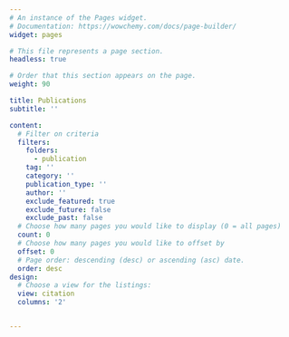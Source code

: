 ```yaml
---
# An instance of the Pages widget.
# Documentation: https://wowchemy.com/docs/page-builder/
widget: pages

# This file represents a page section.
headless: true

# Order that this section appears on the page.
weight: 90

title: Publications
subtitle: ''

content:
  # Filter on criteria
  filters:
    folders:
      - publication
    tag: ''
    category: ''
    publication_type: ''
    author: ''
    exclude_featured: true
    exclude_future: false
    exclude_past: false
  # Choose how many pages you would like to display (0 = all pages)
  count: 0
  # Choose how many pages you would like to offset by
  offset: 0
  # Page order: descending (desc) or ascending (asc) date.
  order: desc
design:
  # Choose a view for the listings:
  view: citation
  columns: '2'


---
```

<!-- 
{{% callout note %}}
Quickly discover relevant content by [filtering publications](./publication/).
{{% /callout %}} -->
<!-- {{< icon name="memo" pack="custom" >}}<strong>Xiao Song</strong>, Xiaodan Zhang, Junzhong Ji, Ying Liu, Pengxu Wei, {{< staticref "papers/COLING2022_Cross_modal_Contrastive_Attention_Model_for_Medical_Report_Generation.pdf" "newtab" >}}Cross-modal Contrastive Attention Model for Medical Report Generation{{< /staticref >}}, COLING 2022. -->
